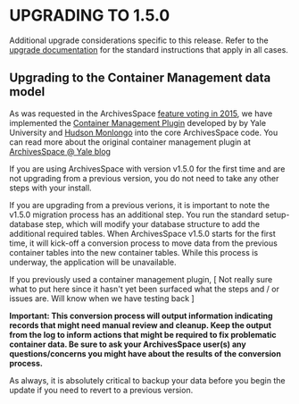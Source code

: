 UPGRADING TO 1.5.0 
==================

Additional upgrade considerations specific to this release. Refer to the [upgrade documentation](https://github.com/archivesspace/archivesspace/blob/master/UPGRADING.md) for the standard instructions that apply in all cases.

Upgrading to the Container Management data model
-------------

As was requested in the ArchivesSpace [feature voting in
2015](https://archivesspace.atlassian.net/browse/AR-1182), we have
implemented the [Container Management
Plugin](https://github.com/hudmol/container_management) developed by by Yale University and [Hudson
Monlongo](http://www.hudsonmolonglo.com/) into the core ArchivesSpace code. You can read more about the original container management plugin
at [ArchivesSpace @ Yale
blog](http://campuspress.yale.edu/yalearchivesspace/2014/11/20/managing-content-managing-containers-managing-access/)

If you are using ArchivesSpace with version v1.5.0 for the first time and are not upgrading from a previous version, you do not need to take any other steps with your install. 

If you are upgrading from a previous verions, it is important to note the v1.5.0 migration process has an additional step.
You run the standard setup-database step, which will modify your database
structure to add the additional required tables. When ArchivesSpace v1.5.0
starts for the first time, it will kick-off a conversion process to move data from the previous container
tables into the new container tables. While this process is underway, the
application will be unavailable. 

If you previously used a container management plugin, \[ Not really sure what to put here since it hasn't yet been surfaced what the steps and / or issues are. Will know when we have testing back \] 

**Important: This conversion process will output information indicating
records that might need manual review and cleanup. Keep the output
from the log to inform actions that might be required to fix problematic container
data. Be sure to ask your ArchivesSpace user(s) any questions/concerns you might have about the results of the conversion process.**

As always, it is absolutely critical to backup your data before you begin the update if
you need to revert to a previous version.
